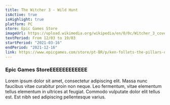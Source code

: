 ```yaml
---
title: The Witcher 3 - Wild Hunt
isActive: true
isHighlight: true
platform: PC
store: Epic Games Store
imageUrl: https://upload.wikimedia.org/wikipedia/en/0/0c/Witcher_3_cover_art.jpg
textPeriod: From 12/03 to 19/03
startPeriod: "2021-03-16"
endPeriod: "2021-12-16"
link: https://www.epicgames.com/store/pt-BR/p/ken-follets-the-pillars-of-the-earth
---
```


### Epic Games StoreEEEEEEEEEEEE
Lorem ipsum dolor sit amet, consectetur adipiscing elit. Massa nunc faucibus vitae curabitur proin non neque. Leo fermentum, vitae elementum tellus elementum in ultrices at feugiat. Commodo vulputate dolor elit tellus est. Est nibh sed adipiscing pellentesque varius.